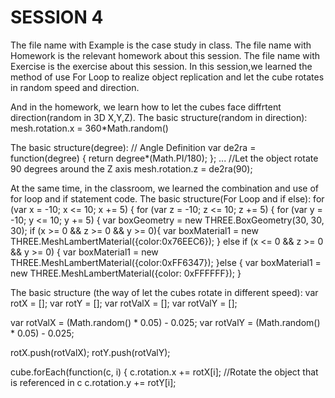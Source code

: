 # SESSION 4
The file name with Example is the case study in class.
The file name with Homework is the relevant homework about this session.
The file name with Exercise is the exercise about this session.
In this session,we learned the method of use For Loop to realize object replication
and let the cube rotates in random speed and direction.

And in the homework, we learn how to let the cubes face diffrtent direction(random in 3D X,Y,Z).
The basic structure(random in direction):
mesh.rotation.x = 360*Math.random()

The basic structure(degree):
// Angle Definition
var de2ra = function(degree) {
  return degree*(Math.PI/180);
};
...
//Let the object rotate 90 degrees around the Z axis
mesh.rotation.z = de2ra(90);

At the same time, in the classroom, we learned the combination and use of for loop and if statement code.
The basic structure(For Loop and if else):
for (var x = -10; x <= 10; x += 5) {
for (var z = -10; z <= 10; z += 5) {
for (var y = -10; y <= 10; y += 5) {
 var boxGeometry = new THREE.BoxGeometry(30, 30, 30);
 if (x >= 0 && z >= 0 && y >= 0){
   var boxMaterial1 = new THREE.MeshLambertMaterial({color:0x76EEC6});
 } else if (x <= 0 && z >= 0 && y >= 0) {
   var boxMaterial1 = new THREE.MeshLambertMaterial({color:0xFF6347});
 }else {
   var boxMaterial1 = new THREE.MeshLambertMaterial({color: 0xFFFFFF});
 }

The basic structure (the way of let the cubes rotate in different speed):
var rotX = [];
var rotY = [];
var rotValX = [];
var rotValY = [];

var rotValX = (Math.random() * 0.05) - 0.025;
var rotValY = (Math.random() * 0.05) - 0.025;

rotX.push(rotValX);
rotY.push(rotValY);

cube.forEach(function(c, i) {
  c.rotation.x += rotX[i]; //Rotate the object that is referenced in c
  c.rotation.y += rotY[i];
